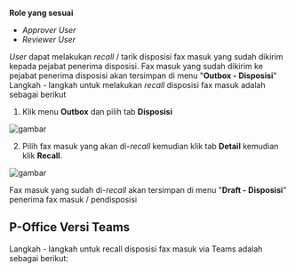**Role yang sesuai**

- *Approver User*
- *Reviewer User*

*User* dapat melakukan *recall* / tarik disposisi fax masuk yang sudah dikirim kepada pejabat penerima disposisi. Fax masuk yang sudah dikirim ke pejabat penerima disposisi akan tersimpan di menu "**Outbox - Disposisi**" Langkah - langkah untuk melakukan *recall* disposisi fax masuk adalah sebagai berikut

1. Klik menu **Outbox** dan pilih tab **Disposisi**

![gambar](SC_FaxMasuk/FM44.png)

2. Pilih fax masuk yang akan di-*recall* kemudian klik tab **Detail** kemudian klik **Recall**.

![gambar](SC_FaxMasuk/FM45.png)

Fax masuk yang sudah di-*recall* akan tersimpan di menu "**Draft - Disposisi**" penerima fax masuk / pendisposisi

## **P-Office Versi Teams**

Langkah - langkah untuk recall disposisi fax masuk via Teams adalah sebagai berikut:

